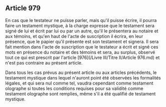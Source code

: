 Article 979
----
En cas que le testateur ne puisse parler, mais qu'il puisse écrire, il pourra
faire un testament mystique, à la charge expresse que le testament sera signé de
lui et écrit par lui ou par un autre, qu'il le présentera au notaire et aux
témoins, et qu'en haut de l'acte de suscription il écrira, en leur présence, que
le papier qu'il présente est son testament et signera. Il sera fait mention dans
l'acte de suscription que le testateur a écrit et signé ces mots en présence du
notaire et des témoins et sera, au surplus, observé tout ce qui est prescrit par
l'article [976](/Livre III/Titre II/Article 976.md) et n'est pas contraire au présent article.

Dans tous les cas prévus au présent article ou aux articles précédents, le
testament mystique dans lequel n'auront point été observées les formalités
légales, et qui sera nul comme tel, vaudra cependant comme testament olographe
si toutes les conditions requises pour sa validité comme testament olographe
sont remplies, même s'il a été qualifié de testament mystique.
